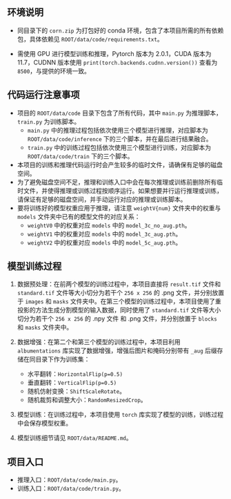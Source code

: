 ## 环境说明

- 同目录下的 `corn.zip` 为打包好的 conda 环境，包含了本项目所需的所有依赖包，具体依赖见 `ROOT/data/code/requirements.txt`。

- 需使用 GPU 进行模型训练和推理，Pytorch 版本为 2.0.1，CUDA 版本为 11.7，CUDNN 版本使用 `print(torch.backends.cudnn.version())` 查看为 `8500`，与提供的环境一致。

## 代码运行注意事项

- 项目的 `ROOT/data/code` 目录下包含了所有代码，其中 `main.py` 为推理脚本，`train.py` 为训练脚本。
  - `main.py` 中的推理过程包括依次使用三个模型进行推理，对应脚本为 `ROOT/data/code/inference` 下的三个脚本，并在最后进行结果融合。
  - `train.py` 中的训练过程包括依次使用三个模型进行训练，对应脚本为 `ROOT/data/code/train` 下的三个脚本。
- 本项目的训练和推理代码运行时会产生较多的临时文件，请确保有足够的磁盘空间。
- 为了避免磁盘空间不足，推理和训练入口中会在每次推理或训练前删除所有临时文件，并使得推理或训练过程按顺序运行。如果想要并行运行推理或训练，请保证有足够的磁盘空间，并手动运行对应的推理或训练脚本。
- 要将训练好的模型权重应用于推理，请注意 `weightV{num}` 文件夹中的权重与 `models` 文件夹中已有的模型文件的对应关系：
  - `weightV0` 中的权重对应 `models` 中的 `model_3c_no_aug.pth`。
  - `weightV1` 中的权重对应 `models` 中的 `model_3c_aug.pth`。
  - `weightV2` 中的权重对应 `models` 中的 `model_5c_aug.pth`。

## 模型训练过程

1. 数据预处理：在前两个模型的训练过程中，本项目直接将 `result.tif` 文件和 `standard.tif` 文件等大小切分为若干个 `256 x 256` 的 .png 文件，并分别放置于 `images` 和 `masks` 文件夹中。在第三个模型的训练过程中，本项目使用了重投影的方法生成分割模型的输入数据，同时使用了 `standard.tif` 文件等大小切分为若干个 `256 x 256` 的 .npy 文件 和 .png 文件，并分别放置于 `blocks` 和 `masks` 文件夹中。
2. 数据增强：在第二个和第三个模型的训练过程中，本项目利用 `albumentations` 库实现了数据增强，增强后图片和掩码分别带有 `_aug` 后缀存储在同目录下作为训练集：

   - 水平翻转：`HorizontalFlip(p=0.5)`
   - 垂直翻转：`VerticalFlip(p=0.5)`
   - 随机仿射变换：`ShiftScaleRotate`。
   - 随机裁剪和调整大小：`RandomResizedCrop`。

3. 模型训练：在训练过程中，本项目使用 `torch` 库实现了模型的训练，训练过程中会保存模型权重。
4. 模型训练细节请见 `ROOT/data/README.md`。

## 项目入口

- 推理入口：`ROOT/data/code/main.py`。
- 训练入口：`ROOT/data/code/train.py`。